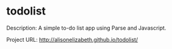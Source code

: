 todolist
===================

Description: A simple to-do list app using Parse and Javascript.

Project URL: http://alisonelizabeth.github.io/todolist/
